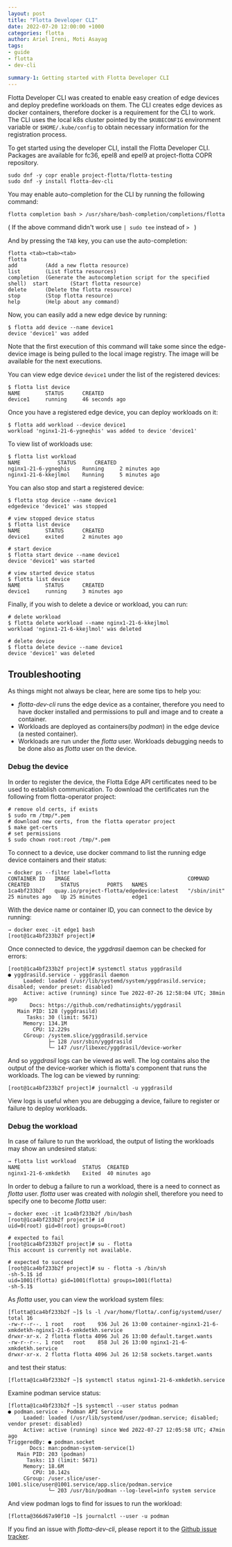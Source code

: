 ```yaml
---
layout: post
title: "Flotta Developer CLI"
date: 2022-07-20 12:00:00 +1000
categories: flotta
author: Ariel Ireni, Moti Asayag
tags:
- guide
- flotta
- dev-cli

summary-1: Getting started with Flotta Developer CLI
---
```


Flotta Developer CLI was created to enable easy creation of edge devices and deploy predefine workloads on them.
The CLI creates edge devices as docker containers, therefore docker is a requirement for the CLI to work.
The CLI uses the local k8s cluster pointed by the `$KUBECONFIG` environment variable or `$HOME/.kube/config` to obtain
necessary information for the registration process.

To get started using the developer CLI, install the Flotta Developer CLI.
Packages are available for fc36, epel8 and epel9 at project-flotta COPR repository.
```shell
sudo dnf -y copr enable project-flotta/flotta-testing
sudo dnf -y install flotta-dev-cli
```

You may enable auto-completion for the CLI by running the following command:
```shell
flotta completion bash > /usr/share/bash-completion/completions/flotta
```
( If the above command didn't work use `| sudo tee` instead of  `> ` )

And by pressing the `TAB` key, you can use the auto-completion:
```shell
flotta <tab><tab><tab>
flotta
add         (Add a new flotta resource)                                   list        (List flotta resources)
completion  (Generate the autocompletion script for the specified shell)  start       (Start flotta resource)
delete      (Delete the flotta resource)                                  stop        (Stop flotta resource)
help        (Help about any command)
```

Now, you can easily add a new edge device by running:
```shell
$ flotta add device --name device1
device 'device1' was added 
```
Note that the first execution of this command will take some since the edge-device image is being pulled to the local
image registry. The image will be available for the next executions.

You can view edge device `device1` under the list of the registered devices:
```shell
$ flotta list device
NAME		STATUS		CREATED		
device1		running		46 seconds ago	
```

Once you have a registered edge device, you can deploy workloads on it:
```shell
$ flotta add workload --device device1
workload 'nginx1-21-6-ygneqhis' was added to device 'device1'
```

To view list of workloads use:
```shell
$ flotta list workload
NAME			STATUS		CREATED		
nginx1-21-6-ygneqhis	Running		2 minutes ago	
nginx1-21-6-kkejlmol	Running		5 minutes ago	
```

You can also stop and start a registered device:
```shell
$ flotta stop device --name device1
edgedevice 'device1' was stopped 

# view stopped device status
$ flotta list device
NAME		STATUS		CREATED		
device1		exited		2 minutes ago

# start device
$ flotta start device --name device1
device 'device1' was started 

# view started device status
$ flotta list device
NAME		STATUS		CREATED		
device1		running		3 minutes ago	
```

Finally, if you wish to delete a device or workload, you can run:
```shell
# delete workload
$ flotta delete workload --name nginx1-21-6-kkejlmol
workload 'nginx1-21-6-kkejlmol' was deleted 

# delete device
$ flotta delete device --name device1
device 'device1' was deleted 
```

## Troubleshooting
As things might not always be clear, here are some tips to help you:
* _flotta-dev-cli_ runs the edge device as a container, therefore you need to have docker installed and permissions to
  pull and image and to create a container.
* Workloads are deployed as containers(by _podman_) in the edge device (a nested container).
* Workloads are run under the _flotta_ user. Workloads debugging needs to be done also as _flotta_ user on the device.

### Debug the device
In order to register the device, the Flotta Edge API certificates need to be used to establish communication. To download the certificates run the following from flotta-operator project:
```shell
# remove old certs, if exists
$ sudo rm /tmp/*.pem
# download new certs, from the flotta operator project
$ make get-certs
# set permissions
$ sudo chown root:root /tmp/*.pem
```

To connect to a device, use docker command to list the running edge device containers and their status:
```shell
→ docker ps --filter label=flotta
CONTAINER ID   IMAGE                                      COMMAND         CREATED          STATUS         PORTS   NAMES
1ca4bf233b2f   quay.io/project-flotta/edgedevice:latest   "/sbin/init"    25 minutes ago   Up 25 minutes          edge1
```
With the device name or container ID, you can connect to the device by running:
```shell
→ docker exec -it edge1 bash
[root@1ca4bf233b2f project]#
```
Once connected to device, the _yggdrasil_ daemon can be checked for errors:
```shell
[root@1ca4bf233b2f project]# systemctl status yggdrasild
● yggdrasild.service - yggdrasil daemon
     Loaded: loaded (/usr/lib/systemd/system/yggdrasild.service; disabled; vendor preset: disabled)
     Active: active (running) since Tue 2022-07-26 12:58:04 UTC; 38min ago
       Docs: https://github.com/redhatinsights/yggdrasil
   Main PID: 128 (yggdrasild)
      Tasks: 30 (limit: 5671)
     Memory: 134.1M
        CPU: 12.229s
     CGroup: /system.slice/yggdrasild.service
             ├─ 128 /usr/sbin/yggdrasild
             └─ 147 /usr/libexec/yggdrasil/device-worker
```
And so _yggdrasil_ logs can be viewed as well. The log contains also the output of the device-worker which is flotta's
component that runs the workloads. The log can be viewed by running:
```shell
[root@1ca4bf233b2f project]# journalctl -u yggdrasild
```
View logs is useful when you are debugging a device, failure to register or failure to deploy workloads.

### Debug the workload
In case of failure to run the workload, the output of listing the workloads may show an undesired status:
```shell
→ flotta list workload
NAME                    STATUS  CREATED
nginx1-21-6-xmkdetkh    Exited  40 minutes ago
```

In order to debug a failure to run a workload, there is a need to connect as _flotta_ user.
_flotta_ user was created with _nologin_ shell, therefore you need to specify one to become _flotta_ user:
```shell
→ docker exec -it 1ca4bf233b2f /bin/bash
[root@1ca4bf233b2f project]# id
uid=0(root) gid=0(root) groups=0(root)

# expected to fail
[root@1ca4bf233b2f project]# su - flotta
This account is currently not available.

# expected to succeed
[root@1ca4bf233b2f project]# su - flotta -s /bin/sh
-sh-5.1$ id
uid=1001(flotta) gid=1001(flotta) groups=1001(flotta)
-sh-5.1$
```

As _flotta_ user, you can view the workload system files:
```shell
[flotta@1ca4bf233b2f ~]$ ls -l /var/home/flotta/.config/systemd/user/
total 16
-rw-r--r--. 1 root   root    936 Jul 26 13:00 container-nginx1-21-6-xmkdetkh-nginx1-21-6-xmkdetkh.service
drwxr-xr-x. 2 flotta flotta 4096 Jul 26 13:00 default.target.wants
-rw-r--r--. 1 root   root    858 Jul 26 13:00 nginx1-21-6-xmkdetkh.service
drwxr-xr-x. 2 flotta flotta 4096 Jul 26 12:58 sockets.target.wants
```
and test their status:
```shell
[flotta@1ca4bf233b2f ~]$ systemctl status nginx1-21-6-xmkdetkh.service
```

Examine podman service status:
```shell
[flotta@1ca4bf233b2f ~]$ systemctl --user status podman
● podman.service - Podman API Service
     Loaded: loaded (/usr/lib/systemd/user/podman.service; disabled; vendor preset: disabled)
     Active: active (running) since Wed 2022-07-27 12:05:58 UTC; 47min ago
TriggeredBy: ● podman.socket
       Docs: man:podman-system-service(1)
   Main PID: 203 (podman)
      Tasks: 13 (limit: 5671)
     Memory: 18.6M
        CPU: 10.142s
     CGroup: /user.slice/user-1001.slice/user@1001.service/app.slice/podman.service
             └─ 203 /usr/bin/podman --log-level=info system service
```
And view podman logs to find for issues to run the workload:
```shell
[flotta@366d67a90f10 ~]$ journalctl --user -u podman
```

If you find an issue with _flotta-dev-cli_, please report it to the [Github issue tracker](https://github.com/project-flotta/flotta-dev-cli/issues).